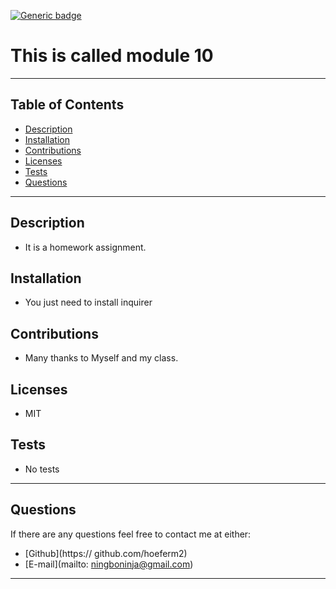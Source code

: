 [![Generic badge](https://img.shields.io/badge/<Liscense>-<MIT>-<COLOR>.svg)](https://shields.io/)
# This is called module 10 
---
## Table of Contents 
- [Description](#description)
- [Installation](#installation)
- [Contributions](#contributions)
- [Licenses](#licenses)
- [Tests](#tests)
- [Questions](#questions)
---
## Description 
- It is a homework assignment. 
## Installation
- You just need to install inquirer
## Contributions
- Many thanks to Myself and my class.
## Licenses 
- MIT
## Tests
- No tests
---
## Questions
If there are any questions feel free to contact me at either:
- [Github](https:// github.com/hoeferm2)
- [E-mail](mailto: ningboninja@gmail.com)
---
